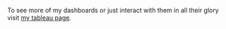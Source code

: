 To see more of my dashboards or just interact with them in all their glory visit [my tableau page](https://public.tableau.com/app/profile/brittany.barker.thompson/vizzes).
